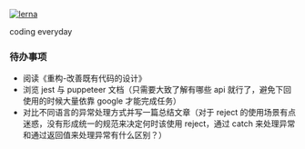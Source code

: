 [![lerna](https://img.shields.io/badge/maintained%20with-lerna-cc00ff.svg)](https://lerna.js.org/)

coding everyday

### 待办事项

- 阅读《重构-改善既有代码的设计》
- 浏览 jest 与 puppeteer 文档（只需要大致了解有哪些 api 就行了，避免下回使用的时候大量依靠 google 才能完成任务）
- 对比不同语言的异常处理方式并写一篇总结文章（对于 reject 的使用场景有点迷惑，没有形成统一的规范来决定何时该使用 reject，通过 catch 来处理异常和通过返回值来处理异常有什么区别？）
